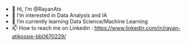 - 👋 Hi, I’m @RayanAts
- 👀 I’m interested in Data Analysis and IA
- 🌱 I’m currently learning Data Science/Machine Learning
- 📫 How to reach me on Linkedin : https://www.linkedin.com/in/rayan-atikossie-bb0670229/

<!---
RayanAts/RayanAts is a ✨ special ✨ repository because its `README.md` (this file) appears on your GitHub profile.
You can click the Preview link to take a look at your changes.
--->
